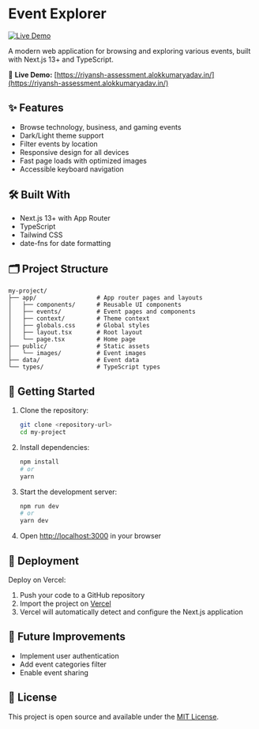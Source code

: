 # Event Explorer

[![Live Demo](https://img.shields.io/badge/View-Live%20Demo-brightgreen)](https://riyansh-assessment.alokkumaryadav.in/)

A modern web application for browsing and exploring various events, built with Next.js 13+ and TypeScript.

🔗 **Live Demo:** [https://riyansh-assessment.alokkumaryadav.in/](https://riyansh-assessment.alokkumaryadav.in/)

## ✨ Features

- Browse technology, business, and gaming events
- Dark/Light theme support
- Filter events by location
- Responsive design for all devices
- Fast page loads with optimized images
- Accessible keyboard navigation

## 🛠️ Built With

- Next.js 13+ with App Router
- TypeScript
- Tailwind CSS
- date-fns for date formatting

## 🗂️ Project Structure

```
my-project/
├── app/                 # App router pages and layouts
│   ├── components/      # Reusable UI components
│   ├── events/          # Event pages and components
│   ├── context/         # Theme context
│   ├── globals.css      # Global styles
│   ├── layout.tsx       # Root layout
│   └── page.tsx         # Home page
├── public/              # Static assets
│   └── images/          # Event images
├── data/                # Event data
└── types/               # TypeScript types
```

## 🚀 Getting Started

1. Clone the repository:
   ```bash
   git clone <repository-url>
   cd my-project
   ```

2. Install dependencies:
   ```bash
   npm install
   # or
   yarn
   ```

3. Start the development server:
   ```bash
   npm run dev
   # or
   yarn dev
   ```

4. Open [http://localhost:3000](http://localhost:3000) in your browser

## 🚀 Deployment

Deploy on Vercel:
1. Push your code to a GitHub repository
2. Import the project on [Vercel](https://vercel.com/import)
3. Vercel will automatically detect and configure the Next.js application

## 🚧 Future Improvements

- Implement user authentication
- Add event categories filter
- Enable event sharing

## 📄 License

This project is open source and available under the [MIT License](LICENSE).
